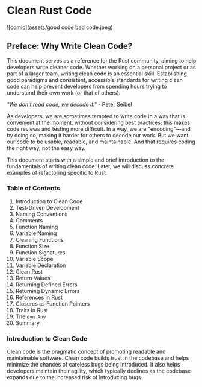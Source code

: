 # Clean Rust Code  

![comic](assets/good code bad code.jpeg)

## Preface: Why Write Clean Code?  
This document serves as a reference for the Rust community, aiming to help developers write cleaner code. Whether working on a personal project or as part of a larger team, writing clean code is an essential skill. Establishing good paradigms and consistent, accessible standards for writing clean code can help prevent developers from spending hours trying to understand their own work (or that of others).

*"We don’t read code, we decode it."* - Peter Seibel

As developers, we are sometimes tempted to write code in a way that is convenient at the moment, without considering best practices; this makes code reviews and testing more difficult. In a way, we are "encoding"—and by doing so, making it harder for others to decode our work. But we want our code to be usable, readable, and maintainable. And that requires coding the right way, not the easy way.

This document starts with a simple and brief introduction to the fundamentals of writing clean code. Later, we will discuss concrete examples of refactoring specific to Rust.

### Table of Contents 
1. Introduction to Clean Code  
2. Test-Driven Development  
3. Naming Conventions  
4. Comments  
5. Function Naming  
6. Variable Naming  
7. Cleaning Functions  
8. Function Size  
9. Function Signatures  
10. Variable Scope  
11. Variable Declaration  
12. Clean Rust  
13. Return Values  
14. Returning Defined Errors  
15. Returning Dynamic Errors  
16. References in Rust  
17. Closures as Function Pointers  
18. Traits in Rust  
19. The `dyn Any`  
20. Summary

### Introduction to Clean Code  
Clean code is the pragmatic concept of promoting readable and maintainable software. Clean code builds trust in the codebase and helps minimize the chances of careless bugs being introduced. It also helps developers maintain their agility, which typically declines as the codebase expands due to the increased risk of introducing bugs.